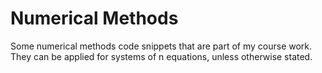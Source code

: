 # Numerical Methods
Some numerical methods code snippets that are part of my course work.<br>
They can be applied for systems of n equations, unless otherwise stated.
